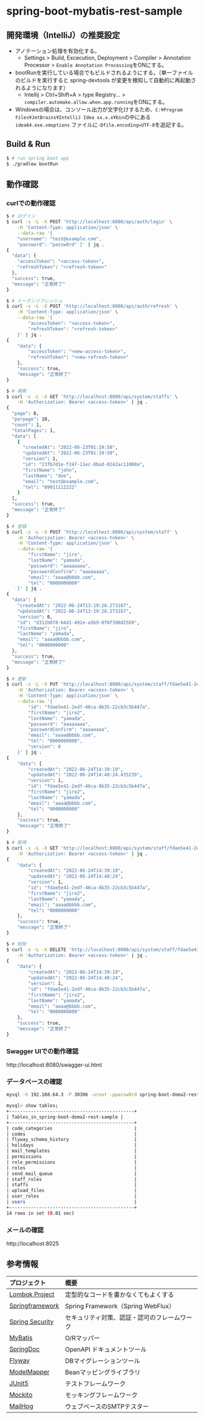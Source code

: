 # spring-boot-mybatis-rest-sample


## 開発環境（IntelliJ）の推奨設定

- アノテーション処理を有効化する。
    - Settings > Build, Excecution, Deployment > Compiler > Annotation Processor > `Enable Annotation Processing`をONにする。
- bootRunを実行している場合でもビルドされるようにする。（単一ファイルのビルドを実行すると spring-devtools が変更を検知して自動的に再起動されるようになります）
    - Intellij > Ctrl+Shift+A > type Registry... > `compiler.automake.allow.when.app.running`をONにする。
- Windowsの場合は、コンソール出力が文字化けするため、`C:¥Program Files¥JetBrains¥IntelliJ Idea xx.x.x¥bin`の中にある`idea64.exe.vmoptions`
  ファイルに`-Dfile.encoding=UTF-8`を追記する。

## Build & Run

```bash
$ # run spring boot app
$ ./gradlew bootRun
```

## 動作確認

### curlでの動作確認

```bash
$ # ログイン
$ curl -s -L -X POST 'http://localhost:8080/api/auth/login' \
    -H 'Content-Type: application/json' \
    --data-raw '{
    "username": "test@example.com",
    "password": "passw0rd" }' | jq .
{
  "data": {
    "accessToken": "<access-token>",
    "refreshToken": "<refresh-token>"
  },
  "success": true,
  "message": "正常終了"
}

$ # トークンリフレッシュ
$ curl -s -L -X POST 'http://localhost:8080/api/auth/refresh' \
    -H 'Content-Type: application/json' \
    --data-raw '{
        "accessToken": "<access-token>",
        "refreshToken": "<refresh-token>"
    }' | jq .
{
    "data": {
        "accessToken": "<new-access-token>",
        "refreshToken": "<new-refresh-token>"
    },
    "success": true,
    "message": "正常終了"
}

$ # 検索
$ curl -s -L -X GET 'http://localhost:8080/api/system/staffs' \
    -H 'Authorization: Bearer <access-token>' | jq .
{
  "page": 0,
  "perpage": 10,
  "count": 1,
  "totalPages": 1,
  "data": [
    {
      "createdAt": "2022-06-23T01:19:50",
      "updatedAt": "2022-06-23T01:19:50",
      "version": 1,
      "id": "23fb7d1e-f247-11ec-8bad-0242ac11000a",
      "firstName": "john",
      "lastName": "doe",
      "email": "test@example.com",
      "tel": "09011112222"
    }
  ],
  "success": true,
  "message": "正常終了"
}

$ # 登録
$ curl -s -L -X POST 'http://localhost:8080/api/system/staff' \
    -H 'Authorization: Bearer <access-token>' \
    -H 'Content-Type: application/json' \
    --data-raw '{
        "firstName": "jiro",
        "lastName": "yamada",
        "password": "aaaaaaaa",
        "passwordConfirm": "aaaaaaaa",
        "email": "aaaa@bbbb.com",
        "tel": "0000000000"
    }' | jq .
{
  "data": {
    "createdAt": "2022-06-24T13:19:28.273167",
    "updatedAt": "2022-06-24T13:19:28.273167",
    "version": 0,
    "id": "d312b078-64d1-492e-a5b9-0f0f390d25b9",
    "firstName": "jiro",
    "lastName": "yamada",
    "email": "aaaa@bbbb.com",
    "tel": "0000000000"
  },
  "success": true,
  "message": "正常終了"
}

$ # 更新
$ curl -s -L -X PUT 'http://localhost:8080/api/system/staff/fdae5e41-2edf-46ca-8b35-22cb3c5b447a' \
    -H 'Authorization: Bearer <access-token>' \
    -H 'Content-Type: application/json' \
    --data-raw '{
        "id": "fdae5e41-2edf-46ca-8b35-22cb3c5b447a",
        "firstName": "jiro2",
        "lastName": "yamada",
        "password": "aaaaaaaa",
        "passwordConfirm": "aaaaaaaa",
        "email": "aaaa@bbbb.com",
        "tel": "0000000000",
        "version": 0
    }' | jq .
{
    "data": {
        "createdAt": "2022-06-24T14:39:19",
        "updatedAt": "2022-06-24T14:48:24.435239",
        "version": 1,
        "id": "fdae5e41-2edf-46ca-8b35-22cb3c5b447a",
        "firstName": "jiro2",
        "lastName": "yamada",
        "email": "aaaa@bbbb.com",
        "tel": "0000000000"
    },
    "success": true,
    "message": "正常終了"
}

$ # 取得
$ curl -s -L -X GET 'http://localhost:8080/api/system/staff/fdae5e41-2edf-46ca-8b35-22cb3c5b447a' \
    -H 'Authorization: Bearer <access-token>' | jq .
{
    "data": {
        "createdAt": "2022-06-24T14:39:19",
        "updatedAt": "2022-06-24T14:48:24",
        "version": 1,
        "id": "fdae5e41-2edf-46ca-8b35-22cb3c5b447a",
        "firstName": "jiro2",
        "lastName": "yamada",
        "email": "aaaa@bbbb.com",
        "tel": "0000000000"
    },
    "success": true,
    "message": "正常終了"
}

$ # 削除
$ curl -s -L -X DELETE 'http://localhost:8080/api/system/staff/fdae5e41-2edf-46ca-8b35-22cb3c5b447a' \
    -H 'Authorization: Bearer <access-token>' | jq .
{
    "data": {
        "createdAt": "2022-06-24T14:39:19",
        "updatedAt": "2022-06-24T14:48:24",
        "version": 1,
        "id": "fdae5e41-2edf-46ca-8b35-22cb3c5b447a",
        "firstName": "jiro2",
        "lastName": "yamada",
        "email": "aaaa@bbbb.com",
        "tel": "0000000000"
    },
    "success": true,
    "message": "正常終了"
}
```

### Swagger UIでの動作確認

http://localhost:8080/swagger-ui.html

### データベースの確認

```bash
mysql -h 192.168.64.3 -P 30306 -uroot -ppassw0rd spring-boot-doma2-rest-sample

mysql> show tables;
+----------------------------------------------+
| Tables_in_spring-boot-doma2-rest-sample |
+----------------------------------------------+
| code_categories                              |
| codes                                        |
| flyway_schema_history                        |
| holidays                                     |
| mail_templates                               |
| permissions                                  |
| role_permissions                             |
| roles                                        |
| send_mail_queue                              |
| staff_roles                                  |
| staffs                                       |
| upload_files                                 |
| user_roles                                   |
| users                                        |
+----------------------------------------------+
14 rows in set (0.01 sec)
```

### メールの確認

http://localhost:8025

## 参考情報

| プロジェクト                                                         | 概要                               |
|:---------------------------------------------------------------|:---------------------------------|
| [Lombok Project](https://projectlombok.org/)                   | 定型的なコードを書かなくてもよくする               |
| [Springframework](https://spring.io/projects/spring-framework) | Spring Framework（Spring WebFlux） |
| [Spring Security](https://spring.io/projects/spring-security)  | セキュリティ対策、認証・認可のフレームワーク           |
| [MyBatis](https://mybatis.org/mybatis-3/)                      | O/Rマッパー                          |
| [SpringDoc](https://springdoc.org/)                            | OpenAPI ドキュメントツール                |
| [Flyway](https://flywaydb.org/)                                | DBマイグレーションツール                    |
| [ModelMapper](http://modelmapper.org/)                         | Beanマッピングライブラリ                   |
| [JUnit5](https://junit.org/junit5/)                            | テストフレームワーク                       |
| [Mockito](http://site.mockito.org/)                            | モッキングフレームワーク                     |
| [MailHog](https://github.com/mailhog/MailHog)                  | ウェブベースのSMTPテスター                  |
